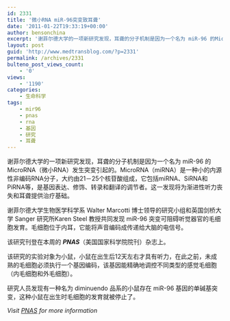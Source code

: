 ```yaml
---
id: 2331
title: '微小RNA miR-96突变致耳聋'
date: '2011-01-22T19:33:19+00:00'
author: bensonchina
excerpt: '谢菲尔德大学的一项新研究发现，耳聋的分子机制是因为一个名为 miR-96 的MicroRNA（微小RNA）发生突变引起的。'
layout: post
guid: 'http://www.medtransblog.com/?p=2331'
permalink: /archives/2331
bulteno_post_views_count:
    - '0'
views:
    - '1190'
categories:
    - 生命科学
tags:
    - mir96
    - pnas
    - rna
    - 基因
    - 研究
    - 耳聋
---
```


谢菲尔德大学的一项新研究发现，耳聋的分子机制是因为一个名为 miR-96 的MicroRNA（微小RNA）发生突变引起的。MicroRNA（miRNA）是一种小的内源性非编码RNA分子，大约由21－25个核苷酸组成，它包括miRNA、SiRNA和PiRNA等，是基因表达、修饰、转录和翻译的调节者。这一发现将为渐进性听力丧失和耳聋提供治疗基础。

谢菲尔德大学生物医学科学系 Walter Marcotti 博士领导的研究小组和英国剑桥大学 Sanger 研究所Karen Steel 教授共同发现 miR-96 突变可阻碍听觉器官的毛细胞发育。毛细胞位于内耳，它能将声音编码成传递给大脑的电信号。

该研究刊登在本周的 ***PNAS***（美国国家科学院院刊）杂志上。

该研究的实验对象为小鼠，小鼠在出生后12天左右才具有听力，在此之前，未成熟的毛细胞必须执行一个基因编码，该基因能精确地调控不同类型的感觉毛细胞（内毛细胞和外毛细胞）。

研究人员发现有一种名为 diminuendo 品系的小鼠存在 miR-96 基因的单碱基突变，这种小鼠在出生时毛细胞的发育就被停止了。

*Visit [PNAS](http://www.pnas.org/ "PNAS") for more information*